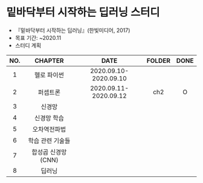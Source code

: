 # 밑바닥부터 시작하는 딥러닝 스터디
 
- 『밑바닥부터 시작하는 딥러닝』(한빛미디어, 2017)
- 목표 기간: ~2020.11
- 스터디 계획

|NO.|CHAPTER|DATE|FOLDER|DONE|
|:--:|:-------:|:---:|:---:|:---:|
|1|헬로 파이썬|2020.09.10-2020.09.10|||
|2|퍼셉트론|2020.09.11-2020.09.12|ch2|O|
|3|신경망||||
|4|신경망 학습||||
|5|오차역전파법||||
|6|학습 관련 기술들||||
|7|합성곱 신경망(CNN)||||
|8|딥러닝||||
